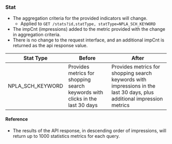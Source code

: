 ### Stat
* The aggregation criteria for the provided indicators will change.
  + Applied to ```GET /stats?id,statType, statType=NPLA_SCH_KEYWORD```
* The impCnt (impressions) added to the metric provided with the change in aggregation criteria.
* There is no change to the request interface, and an additional impCnt is returned as the api response value.

Stat Type|Before| After
---------------------|---------------------|---------------
NPLA_SCH_KEYWORD|Provides metrics for shopping search keywords with clicks in the last 30 days | Provides metrics for shopping search keywords with impressions in the last 30 days, plus additional impression metrics

#### Reference
* The results of the API response, in descending order of impressions, will return up to 1000 statistics metrics for each query.
